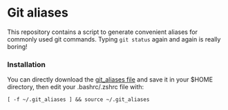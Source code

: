# Git aliases

This repository contains a script to generate convenient aliases for commonly used git commands. Typing ``git status`` again and again is really boring!

### Installation
You can directly download the [git_aliases file](.git_aliases) and save it in your $HOME directory, then edit your .bashrc/.zshrc file with:
```
[ -f ~/.git_aliases ] && source ~/.git_aliases
```